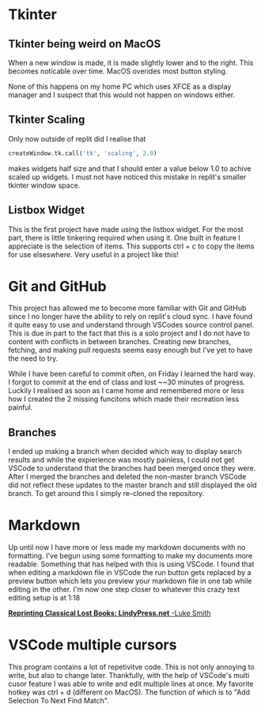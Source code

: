 # Tkinter
## Tkinter being weird on MacOS
When a new window is made, it is made slightly lower and to the right. This becomes noticable over time.
MacOS overides most button styling.

None of this happens on my home PC which uses XFCE as a display manager and I suspect that this would not happen on windows either.

## Tkinter Scaling
Only now outside of replit did I realise that 

```python
createWindow.tk.call('tk', 'scaling', 2.0)
```
 makes widgets half size and that I should enter a value below 1.0 to achive scaled up widgets. I must not have noticed this mistake in replit's smaller tkinter window space.

## Listbox Widget
This is the first project  have made using the listbox widget. For the most part, there is little tinkering required when using it. One built in feature I appreciate is the selection of items. This supports ctrl + c to copy the items for use elseswhere. Very useful in a project like this! 

# Git and GitHub
This project has allowed me to become more familiar with Git and GitHub since I no longer have the ability to rely on replit's cloud sync. I have found it quite easy to use and understand through VSCodes source control panel. This is due in part to the fact that this is a solo project and I do not have to content with conflicts in between branches. Creating new branches, fetching, and making pull requests seems easy enough but I've yet to have the need to try. 

While I have been careful to commit often, on Friday I learned the hard way. I forgot to commit at the end of class and lost ~~30 minutes of progress. Luckily I realised as soon as I came home and remembered more or less how I created the 2 missing funcitons which made their recreation less painful.

## Branches
I ended up making a branch when decided which way to display search results and while the expierience was mostly painless, I could not get VSCode to understand that the branches had been merged once they were. After I merged the branches and deleted the non-master branch VSCode did not reflect these updates to the master branch and still displayed the old branch. To get around this I simply re-cloned the repository.

# Markdown
Up until now I have more or less made my markdown documents with no formatting. I've begun using some formatting to make my documents more readable. Something that has helped with this is using VSCode. I found that when editing a markdown file in VSCode the run button gets replaced by a preview button which lets you preview your markdown file in one tab while editing in the other. I'm now one step closer to whatever this crazy text editing setup is at 1:18

[**Reprinting Classical Lost Books: LindyPress.net** -Luke Smith](https://youtu.be/49ASUFQgWZE)

# VSCode multiple cursors
This program contains a lot of repetivitve code. This is not only annoying to write, but also to change later. Thankfully, with the help of VSCode's multi cusor feature I was able to write and edit multiple lines at once. My favorite hotkey was ctrl + d (different on MacOS). The function of which is to "Add Selection To Next Find Match".